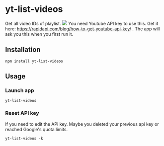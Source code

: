 # yt-list-videos

Get all video IDs of playlist.
[![](https://i.imgur.com/IKUl40f.gif)](https://i.imgur.com/IKUl40f.gif)
You need Youtube API key to use this. Get it here: https://rapidapi.com/blog/how-to-get-youtube-api-key/ . The app will ask you this when you first run it.

## Installation

```
npm install yt-list-videos
```

## Usage

### Launch app

```
yt-list-videos
```

### Reset API key

If you need to edit the API key. Maybe you deleted your previous api key or reached Google's quota limits.

```
yt-list-videos -k
```
